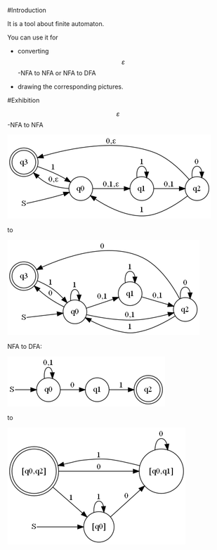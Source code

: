 #Introduction

It is a tool about finite automaton.

You can use it for

 - converting $$\varepsilon$$-NFA to NFA or NFA to DFA

 - drawing the corresponding pictures.

#Exhibition

$$\varepsilon$$-NFA to NFA

![](origin.png)

to

![](result.png)

NFA to DFA:

![](origin2.png)

to

![](result2.png)
